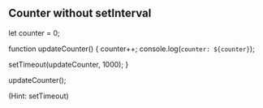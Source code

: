 ## Counter without setInterval

let counter = 0;

function updateCounter() {
counter++; 
console.log(`counter: ${counter}`); 

setTimeout(updateCounter, 1000);
}

updateCounter();










































































(Hint: setTimeout)
